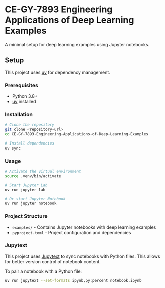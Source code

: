 # CE-GY-7893 Engineering Applications of Deep Learning Examples

A minimal setup for deep learning examples using Jupyter notebooks.

## Setup

This project uses [uv](https://docs.astral.sh/uv/) for dependency management.

### Prerequisites

- Python 3.8+
- [uv](https://docs.astral.sh/uv/getting-started/installation/) installed

### Installation

```bash
# Clone the repository
git clone <repository-url>
cd CE-GY-7893-Engineering-Applications-of-Deep-Learning-Examples

# Install dependencies
uv sync
```

### Usage

```bash
# Activate the virtual environment
source .venv/bin/activate

# Start Jupyter Lab
uv run jupyter lab

# Or start Jupyter Notebook
uv run jupyter notebook
```

### Project Structure

- `examples/` - Contains Jupyter notebooks with deep learning examples
- `pyproject.toml` - Project configuration and dependencies

### Jupytext

This project uses [Jupytext](https://jupytext.readthedocs.io/) to sync notebooks with Python files. This allows for better version control of notebook content.

To pair a notebook with a Python file:
```bash
uv run jupytext --set-formats ipynb,py:percent notebook.ipynb
```
